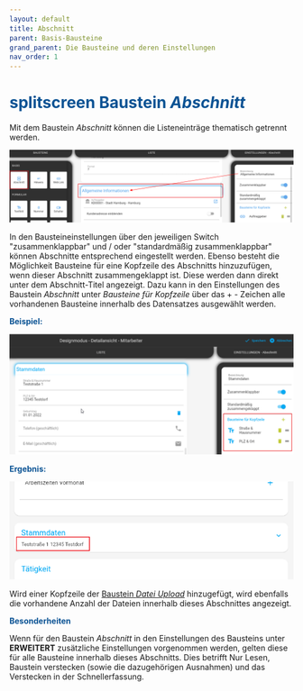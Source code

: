 ```yaml
---
layout: default
title: Abschnitt
parent: Basis-Bausteine
grand_parent: Die Bausteine und deren Einstellungen
nav_order: 1
---
```


# <span style="color:#0b5394"><span class="material-icons">splitscreen</span> **Baustein *Abschnitt***</span>

Mit dem Baustein *Abschnitt* können die Listeneinträge thematisch getrennt werden.

![section](\assets\record-spec-settings\1section.png "section")

In den Bausteineinstellungen über den jeweiligen Switch "zusammenklappbar" und / oder "standardmäßig zusammenklappbar" können Abschnitte entsprechend eingestellt werden.
Ebenso besteht die Möglichkeit Bausteine für eine Kopfzeile des Abschnitts hinzuzufügen, wenn dieser Abschnitt zusammengeklappt ist. Diese werden dann direkt unter dem Abschnitt-Titel angezeigt.
Dazu kann in den Einstellungen des Baustein *Abschnitt* unter *Bausteine für Kopfzeile* über das + - Zeichen
alle vorhandenen Bausteine innerhalb des Datensatzes ausgewählt werden.

<span style="color:#0b5394">**Beispiel:**</span>

![section create headline](\assets\record-spec-settings\section_create_headline.png "section create headline")


<span style="color:#0b5394">**Ergebnis:**</span>

![section create headline2](\assets\record-spec-settings\section_create_headline2.png "section create headline")

Wird einer Kopfzeile der [Baustein *Datei Upload*](/docs/record-spec-settings/grand-childs-form/upload-file.html) hinzugefügt, wird ebenfalls die vorhandene Anzahl der Dateien innerhalb dieses Abschnittes angezeigt.

<span style="color:#0b5394">**Besonderheiten**</span>

Wenn für den Baustein *Abschnitt* in den Einstellungen des Bausteins unter **ERWEITERT** zusätzliche Einstellungen
vorgenommen werden, gelten diese für alle Bausteine innerhalb dieses Abschnitts. Dies betrifft Nur Lesen, Baustein
verstecken (sowie die dazugehörigen Ausnahmen) und das Verstecken in der Schnellerfassung.